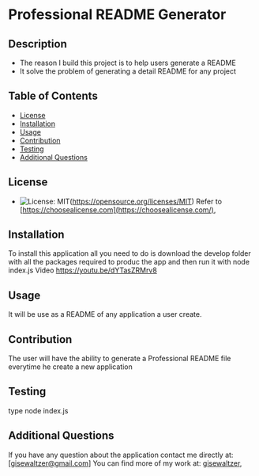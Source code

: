 # Professional README Generator

## Description
- The reason I build this project is to help users generate a README 
- It solve the problem of generating a detail README for any project

## Table of Contents
- [License](#license)
- [Installation](#installation)
- [Usage](#usage)
- [Contribution](#contribution)
- [Testing](#testing)
- [Additional Questions](#additional-questions)

## License
- ![License: MIT](https://img.shields.io/badge/License-MIT-yellow.svg)(https://opensource.org/licenses/MIT)
Refer to [https://choosealicense.com](https://choosealicense.com/),

## Installation
To install this application all you need to do is download the develop folder with all the packages required to produc the app and then run it with node index.js
Video 
https://youtu.be/dYTasZRMrv8

## Usage
It will be use as a README of any application a user create.

## Contribution
The user will have the ability to generate a Professional README file everytime he create a new application

## Testing
type node index.js

## Additional Questions
If you have any question about the application contact me directly at: [gisewaltzer@gmail.com]
You can find more of my work at: [gisewaltzer](https://github.com/gisewaltzer/),
